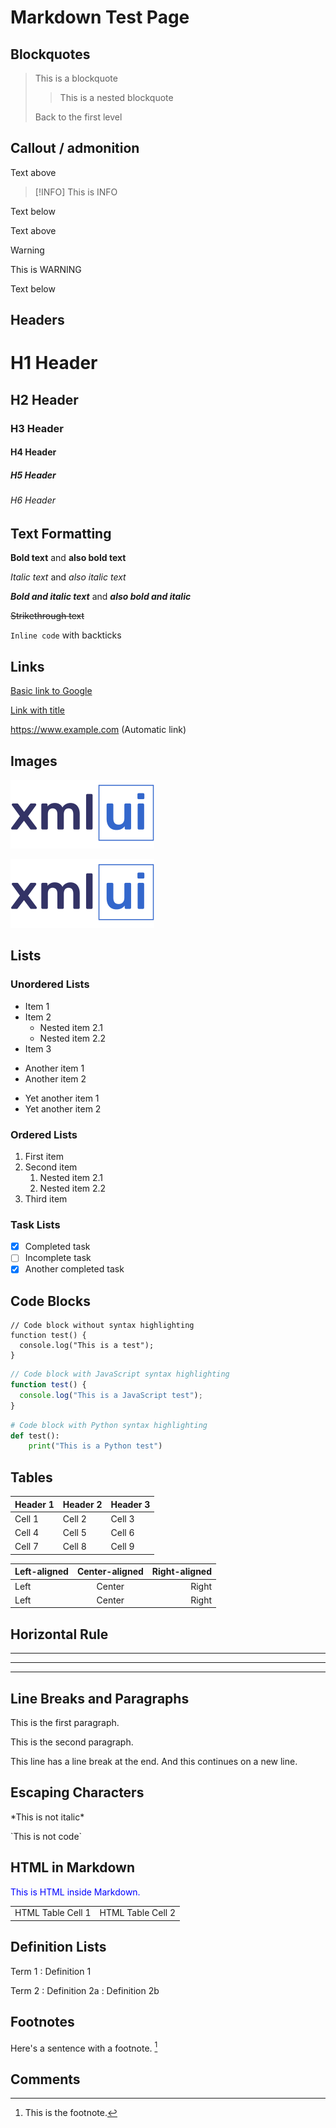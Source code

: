 # Markdown Test Page

## Blockquotes

> This is a blockquote
>
> > This is a nested blockquote
>
> Back to the first level

## Callout / admonition

Text above

> [!INFO]
> This is INFO

Text below

Text above

> [!WARNING]
> This is WARNING

Text below

## Headers

# H1 Header
## H2 Header
### H3 Header
#### H4 Header
##### H5 Header
###### H6 Header



## Text Formatting

**Bold text** and __also bold text__

*Italic text* and _also italic text_

***Bold and italic text*** and ___also bold and italic___

~~Strikethrough text~~

`Inline code` with backticks

## Links

[Basic link to Google](https://www.google.com)

[Link with title](https://www.google.com "Google's Homepage")

<https://www.example.com> (Automatic link)

## Images

![Alt text for image](resources/xmlui-logo.svg "Image Title")

<img alt="alt text" src="resources/xmlui-logo.svg"/>



## Lists

### Unordered Lists

* Item 1
* Item 2
  * Nested item 2.1
  * Nested item 2.2
* Item 3

- Another item 1
- Another item 2

+ Yet another item 1
+ Yet another item 2

### Ordered Lists

1. First item
2. Second item
   1. Nested item 2.1
   2. Nested item 2.2
3. Third item

### Task Lists

- [x] Completed task
- [ ] Incomplete task
- [x] Another completed task

## Code Blocks

```
// Code block without syntax highlighting
function test() {
  console.log("This is a test");
}
```

```javascript
// Code block with JavaScript syntax highlighting
function test() {
  console.log("This is a JavaScript test");
}
```

```python
# Code block with Python syntax highlighting
def test():
    print("This is a Python test")
```

## Tables

| Header 1 | Header 2 | Header 3 |
|----------|----------|----------|
| Cell 1   | Cell 2   | Cell 3   |
| Cell 4   | Cell 5   | Cell 6   |
| Cell 7   | Cell 8   | Cell 9   |

| Left-aligned | Center-aligned | Right-aligned |
|:-------------|:--------------:|---------------:|
| Left         | Center         | Right          |
| Left         | Center         | Right          |

## Horizontal Rule

---

***

___

## Line Breaks and Paragraphs

This is the first paragraph.

This is the second paragraph.

This line has a line break at the end.
And this continues on a new line.

## Escaping Characters

\*This is not italic\*

\`This is not code\`

## HTML in Markdown

<div style="color: blue;">
  This is HTML inside Markdown.
</div>

<table>
  <tr>
    <td>HTML Table Cell 1</td>
    <td>HTML Table Cell 2</td>
  </tr>
</table>

## Definition Lists

Term 1
: Definition 1

Term 2
: Definition 2a
: Definition 2b

## Footnotes

Here's a sentence with a footnote. [^1]

[^1]: This is the footnote.


## Comments

[//]: # (This is a comment that won't be rendered)

<!-- This is another comment that won't be rendered -->